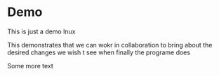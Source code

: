 # Demo

This is just a demo lnux

This demonstrates that we can wokr in collaboration to bring about the desired changes we wish t see when finally the programe does

Some more text
